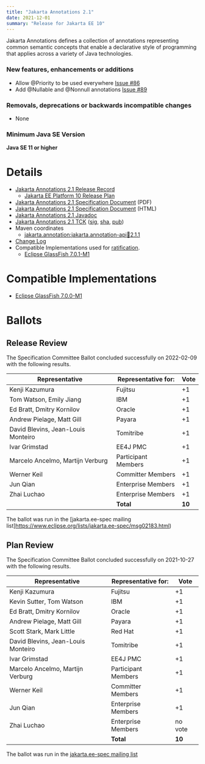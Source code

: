 ```yaml
---
title: "Jakarta Annotations 2.1"
date: 2021-12-01
summary: "Release for Jakarta EE 10"
---
```

Jakarta Annotations defines a collection of annotations representing common semantic concepts that enable a declarative style of programming that applies across a variety of Java technologies.

### New features, enhancements or additions
<!-- List here -->
* Allow @Priority to be used everywhere [Issue #86](https://github.com/eclipse-ee4j/common-annotations-api/issues/86)
* Add @Nullable and @Nonnull annotations [Issue #89](https://github.com/eclipse-ee4j/common-annotations-api/issues/89)

### Removals, deprecations or backwards incompatible changes
<!-- List here -->
* None

### Minimum Java SE Version
<!-- Specify the minimum required Java SE version for this specification -->
**Java SE 11 or higher**

# Details

* [Jakarta Annotations 2.1 Release Record](https://projects.eclipse.org/projects/ee4j.ca/releases/2.1)
    * [Jakarta EE Platform 10 Release Plan](https://jakartaee.github.io/platform/jakartaee10/JakartaEE10ReleasePlan)
* [Jakarta Annotations 2.1 Specification Document](./annotations-spec-2.1.pdf) (PDF)
* [Jakarta Annotations 2.1 Specification Document](./annotations-spec-2.1.html) (HTML)
* [Jakarta Annotations 2.1 Javadoc](./apidocs)
* [Jakarta Annotations 2.1 TCK](https://download.eclipse.org/jakartaee/annotations/2.1/jakarta-annotations-tck-2.1.1.zip)  ([sig](https://download.eclipse.org/jakartaee/annotations/2.1/jakarta-annotations-tck-2.1.1.zip.sig),  [sha](https://download.eclipse.org/jakartaee/annotations/2.1/jakarta-annotations-tck-2.1.1.zip.sha256),  [pub](https://jakarta.ee/specifications/jakartaee-spec-committee.pub))
* Maven coordinates
    * [jakarta.annotation:jakarta.annotation-api:jar:2.1.1](https://central.sonatype.com/artifact/jakarta.annotation/jakarta.annotation-api/2.1.1/jar)
* [Change Log](./changelog)
* Compatible Implementations used for [ratification](https://www.eclipse.org/projects/efsp/?version=1.2#efsp-ratification).
  * [Eclipse GlassFish 7.0.1-M1](https://github.com/eclipse-ee4j/glassfish/releases/download/7.0.0-M1/glassfish-7.0.0-M1.zip)

# Compatible Implementations

* [Eclipse GlassFish 7.0.0-M1](https://github.com/eclipse-ee4j/glassfish/releases/download/7.0.0-M1/glassfish-7.0.0-M1.zip)

# Ballots

## Release Review

The Specification Committee Ballot concluded successfully on 2022-02-09 with the following results.

| Representative                                 | Representative for: |  Vote   |
|------------------------------------------------|---------------------|---------|
| Kenji Kazumura                                 | Fujitsu             |    +1   |
| Tom Watson, Emily Jiang                        | IBM                 |    +1   |
| Ed Bratt, Dmitry Kornilov                      | Oracle              |    +1   |
| Andrew Pielage, Matt Gill                      | Payara              |    +1   |
| David Blevins, Jean-Louis Monteiro             | Tomitribe           |    +1   |
| Ivar Grimstad                                  | EE4J PMC            |    +1   |
| Marcelo Ancelmo, Martijn Verburg               | Participant Members |    +1   |
| Werner Keil                                    | Committer Members   |    +1   |
| Jun Qian                                       | Enterprise Members  |    +1   |
| Zhai Luchao                                    | Enterprise Members  |    +1   |
|                                                | **Total**           |  **10** |

The ballot was run in the [jakarta.ee-spec mailing list]https://www.eclipse.org/lists/jakarta.ee-spec/msg02183.html)

## Plan Review

The Specification Committee Ballot concluded successfully on 2021-10-27 with the following results.

| Representative                                 | Representative for: |  Vote   |
|------------------------------------------------|---------------------|---------|
| Kenji Kazumura                                 | Fujitsu             |    +1   |
| Kevin Sutter, Tom Watson                       | IBM                 |    +1   |
| Ed Bratt, Dmitry Kornilov                      | Oracle              |    +1   |
| Andrew Pielage, Matt Gill                      | Payara              |    +1   |
| Scott Stark, Mark Little                       | Red Hat             |    +1   |
| David Blevins, Jean-Louis Monteiro             | Tomitribe           |    +1   |
| Ivar Grimstad                                  | EE4J PMC            |    +1   |
| Marcelo Ancelmo, Martijn Verburg               | Participant Members |    +1   |
| Werner Keil                                    | Committer Members   |    +1   |
| Jun Qian                                       | Enterprise Members  |    +1   |
| Zhai Luchao                                    | Enterprise Members  | no vote |
|                                                | **Total**           |  **10** |

The ballot was run in the [jakarta.ee-spec mailing list](https://www.eclipse.org/lists/jakarta.ee-spec/msg02013.html)
